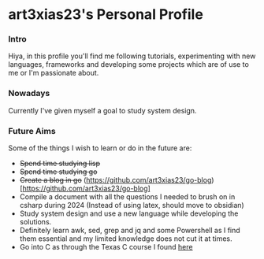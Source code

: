 # art3xias23's Personal Profile

### Intro 

Hiya, in this profile you'll find me following tutorials, experimenting with new languages, frameworks and developing some projects which are of use to me or I'm passionate about.

### Nowadays
Currently I've given myself a goal to study system design.

### Future Aims
Some of the things I wish to learn or do in the future are: 

- ~~Spend time studying lisp~~
- ~~Spend time studying go~~
- ~~Create a blog in go~~ (https://github.com/art3xias23/go-blog)[https://github.com/art3xias23/go-blog]
- Compile a document with all the questions I needed to brush on in csharp during 2024 (Instead of using latex, should move to obsidian)
- Study system design and use a new language while developing the solutions.
- Definitely learn awk, sed, grep and jq and some Powershell as I find them essential and my limited knowledge does not cut it at times.
- Go into C as through the Texas C course I found [here](https://www.edx.org/learn/embedded-systems/the-university-of-texas-at-austin-embedded-systems-shape-the-world-microcontroller-input-output)

